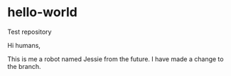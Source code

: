 # hello-world
Test repository

Hi humans,

This is me a robot named Jessie from the future. I have made a change to the branch.
